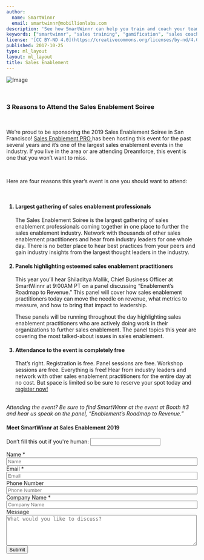```yaml
---
author:
  name: SmartWinnr
  email: smartwinnr@mobillionlabs.com
description: 'See how SmartWinnr can help you train and coach your teams effectively'
keywords: ["smartwinnr", "sales training", "gamification", "sales coaching", "sales performance", "sales enablement", "solutions"]
license: '[CC BY-ND 4.0](https://creativecommons.org/licenses/by-nd/4.0)'
published: 2017-10-25
type: ml_layout
layout: ml_layout
title: Sales Enablement
---
```



<p class="ml_top_container padding0 ml-margin-bottom0">
  <img class="ml-image" alt="Image" src="../../images/homepage/sales enablement soiree.png">
</p>
<section class="padding50 ml-padding-top">
  <div class="row">
    <div class="col-lg-7 col-md-7 col-sm-12 col-xs-12">
      <div class="row ml_top_container ml-prodfeaturerow">
      <br>
       <h3><b>3 Reasons to Attend the Sales Enablement Soiree</b></h3>
      <br>
        <p> We’re proud to be sponsoring the 2019 Sales Enablement Soiree in San Francisco! <a class="btn-link" href="http://salesenablement.pro" target="_blank">Sales Enablement PRO </a> has been hosting this event for the past several years and it’s one of the largest sales enablement events in the industry. If you live in the area or are attending Dreamforce, this event is one that you won’t want to miss. 
        </p>
        <br>
        <p>Here are four reasons this year’s event is one you should want to attend: </p>
        <br>
        <ol type = "1">
            <h4><li>Largest gathering of sales enablement professionals </li></h4>
            <p>The Sales Enablement Soiree is the largest gathering of sales enablement professionals coming together in one place to further the sales enablement industry. Network with thousands of other sales enablement practitioners and hear from industry leaders for one whole day. There is no better place to hear best practices from your peers and gain industry insights from the largest thought leaders in the industry. 
            </p>
            <h4><li>Panels highlighting esteemed sales enablement practitioners</li></h4>
            <p>This year you’ll hear Shiladitya Mallik, Chief Business Officer at SmartWinnr at 9:00AM PT on a panel discussing “Enablement’s Roadmap to Revenue.” This panel will cover how sales enablement practitioners today can move the needle on revenue, what metrics to measure, and how to bring that impact to leadership.
            </p>
            <p> These panels will be running throughout the day highlighting sales enablement practitioners who are actively doing work in their organizations to further sales enablement. The panel topics this year are covering the most talked-about issues in sales enablement. 
            </p>
            <h4><li>Attendance to the event is completely free</li></h4>
            <p>That’s right. Registration is free. Panel sessions are free. Workshop sessions are free. Everything is free! Hear from industry leaders and network with other sales enablement practitioners for the entire day at no cost. But space is limited so be sure to reserve your spot today and <a class="btn-link" href="https://salesenablement.pro/events/sales-enablement-soiree/#register-tab" target="_blank">register now! </a>
            </p>
        </ol>
        <br>
        <i>Attending the event? Be sure to find SmartWinnr at the event at Booth #3 and hear us speak on the panel, “Enablement’s Roadmap to Revenue.”</i>
      </div>
    </div>
    <div class="col-lg-5 col-md-5 col-sm-12 col-xs-12">
      <h4>Meet SmartWinnr at Sales Enablement 2019</h4>
      <form class="" action="https://bu4y0vkrwi.execute-api.us-west-2.amazonaws.com/prod" method="post" id="webform-client-form-11" accept-charset="UTF-8" data-netlify="true" netlify-honeypot="_honeypot">
        <input name="_honeypot" style="display:none" type="text">
          <input type="hidden" name="_to" value="94867cb7283ac9911fadb73040c85fbe11aeafbffb09">
          <input type="hidden" name="_redirect" value="https://smartwinnr.netlify.com/form-successful">
        <div>
          <p class="hidden">
            <label>Don’t fill this out if you're human: <input name="bot-field" /></label>
          </p>
          <div  class="form-item">
            <label class="element-invisible" for="edit-submitted-name">Name <span class="form-required" title="This field is required.">*</span></label>
            <input required="required" placeholder="Name" type="text" id="edit-submitted-name" name="submitted[name]" value="" size="60" maxlength="128" class="form-text required" />
          </div>
          <div  class="form-item">
            <label class="element-invisible" for="edit-submitted-email">Email <span class="form-required" title="This field is required.">*</span></label>
            <input required="required" class="email form-text form-email required" placeholder="Email" type="email" id="edit-submitted-email" name="submitted[email]" size="60" />
          </div>
          <div  class="form-item">
            <label class="element-invisible" for="edit-submitted-phone-number">Phone Number</label>
            <input placeholder="Phone Number" type="text" id="edit-submitted-phone-number" name="submitted[phone_number]" value="" size="60" maxlength="128" class="form-text" />
          </div>
          <div  class="form-item">
            <label class="element-invisible" for="edit-submitted-company-name">Company Name <span class="form-required" title="This field is required.">*</span></label>
            <input required="required" placeholder="Company Name" type="text" id="edit-submitted-company-name" name="submitted[company_name]" value="" size="60" maxlength="128" class="form-text required" />
          </div>
          <div  class="form-item">
            <label class="element-invisible" for="edit-submitted-message">Message </label>
            <textarea placeholder="What would you like to discuss?" id="edit-submitted-message" name="submitted[message]" cols="60" rows="5" class="form-textarea"></textarea>
          </div>
          <input type="hidden" name="details[sid]" />
          <input type="hidden" name="details[page_num]" value="1" />
          <input type="hidden" name="details[page_count]" value="1" />
          <input type="hidden" name="details[finished]" value="0" />
          <input type="hidden" name="form_build_id" value="form-tF8e92Q7jjjIwQLZpoEP76p1bd1_SSsc_ysKTTOhfMw" />
          <input type="hidden" name="form_id" value="webform_client_form_11" />
          <!-- <div data-netlify-recaptcha="true"></div> -->
          <div class="form-actions text-center">
            <!-- <img class="ml-loading-image" src="/images/loading.gif" alt=""> -->
            <input class="webform-submit ml-loading-button form-submit" type="submit" name="op" value="Submit"></input>
          </div>
        </div>
      </form>
    </div>
  </div>
</section>
